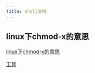 ```yaml
---
title: shell文档
---
```

## linux下chmod-x的意思
[linux下chmod-x的意思](/back-end/Node/ztool.html#一、linux下chmod-x的意思)


[工具](/tools/Other/)